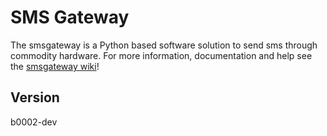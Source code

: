 # SMS Gateway

The smsgateway is a Python based software solution to send sms through commodity hardware. For more information, documentation and help see the [smsgateway wiki](https://github.com/n0r1sk/smsgateway/wiki)!

## Version
b0002-dev
